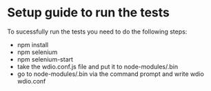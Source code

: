# Setup guide to run the tests

To sucessfully run the tests you need to do the following steps:

* npm install
* npm selenium
* npm selenium-start
* take the wdio.conf.js file and put it to node-modules/.bin
* go to node-modules/.bin via the command prompt and write wdio wdio.conf